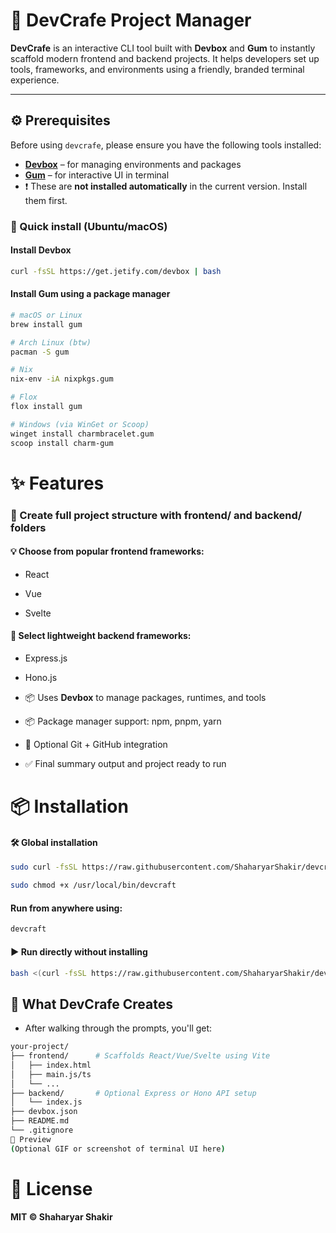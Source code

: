 # 🚀 DevCrafe Project Manager

**DevCrafe** is an interactive CLI tool built with **Devbox** and **Gum** to instantly scaffold modern frontend and backend projects. It helps developers set up tools, frameworks, and environments using a friendly, branded terminal experience.

---

## ⚙️ Prerequisites

Before using `devcrafe`, please ensure you have the following tools installed:

- [**Devbox**](https://www.jetpack.io/devbox/) – for managing environments and packages
- [**Gum**](https://github.com/charmbracelet/gum) – for interactive UI in terminal
- ❗️ These are **not installed automatically** in the current version. Install them first.

### 🔧 Quick install (Ubuntu/macOS)
#### Install Devbox
```bash
curl -fsSL https://get.jetify.com/devbox | bash
```

#### Install Gum using a package manager
```bash
# macOS or Linux
brew install gum

# Arch Linux (btw)
pacman -S gum

# Nix
nix-env -iA nixpkgs.gum

# Flox
flox install gum

# Windows (via WinGet or Scoop)
winget install charmbracelet.gum
scoop install charm-gum
```
# ✨ Features
### 📁 Create full project structure with frontend/ and backend/ folders

#### 💡 Choose from popular frontend frameworks:

- React

- Vue

- Svelte

#### 🔧 Select lightweight backend frameworks:

- Express.js

- Hono.js

- 📦 Uses **Devbox** to manage packages, runtimes, and tools

- 📦 Package manager support: npm, pnpm, yarn

- 🐙 Optional Git + GitHub integration

- ✅ Final summary output and project ready to run

# 📦 Installation
#### 🛠️ Global installation
```bash
sudo curl -fsSL https://raw.githubusercontent.com/ShaharyarShakir/devcraft-project-manager/main/devcraft.sh -o /usr/local/bin/devcraft
```
```bash
sudo chmod +x /usr/local/bin/devcraft
```
#### Run from anywhere using:
```bash
devcraft
```
#### ▶️ Run directly without installing
```bash
bash <(curl -fsSL https://raw.githubusercontent.com/ShaharyarShakir/devcraft-project-manager/main/devcraft.sh)
```
## 📂 What DevCrafe Creates
- After walking through the prompts, you'll get:
```bash
your-project/
├── frontend/      # Scaffolds React/Vue/Svelte using Vite
│   ├── index.html
│   ├── main.js/ts
│   └── ...
├── backend/       # Optional Express or Hono API setup
│   └── index.js
├── devbox.json
├── README.md
└── .gitignore
📸 Preview
(Optional GIF or screenshot of terminal UI here)
```
# 📜 License
#### **MIT © Shaharyar Shakir**







